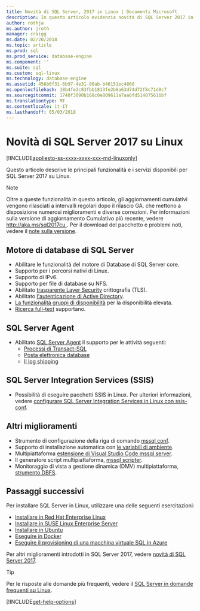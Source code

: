 ```yaml
---
title: Novità di SQL Server, 2017 in Linux | Documenti Microsoft
description: In questo articolo evidenzia novità di SQL Server 2017 in Linux.
author: rothja
ms.author: jroth
manager: craigg
ms.date: 02/20/2018
ms.topic: article
ms.prod: sql
ms.prod_service: database-engine
ms.component: ''
ms.suite: sql
ms.custom: sql-linux
ms.technology: database-engine
ms.assetid: 456b6f31-6b97-4e31-80ab-b40151ec4868
ms.openlocfilehash: 18b4fe2c83fbb1813fe2b8a63d74d72f8c71d0c7
ms.sourcegitcommit: 1740f3090b168c0e809611a7aa6fd514075616bf
ms.translationtype: MT
ms.contentlocale: it-IT
ms.lasthandoff: 05/03/2018
---
```

# <a name="whats-new-for-sql-server-2017-on-linux"></a>Novità di SQL Server 2017 su Linux

[!INCLUDE[appliesto-ss-xxxx-xxxx-xxx-md-linuxonly](../includes/appliesto-ss-xxxx-xxxx-xxx-md-linuxonly.md)]

Questo articolo descrive le principali funzionalità e i servizi disponibili per SQL Server 2017 su Linux.

> [!NOTE]
> Oltre a queste funzionalità in questo articolo, gli aggiornamenti cumulativi vengono rilasciati a intervalli regolari dopo il rilascio GA. che mettono a disposizione numerosi miglioramenti e diverse correzioni. Per informazioni sulla versione di aggiornamento Cumulativo più recente, vedere [ http://aka.ms/sql2017cu ](http://aka.ms/sql2017cu). Per il download del pacchetto e problemi noti, vedere il [note sulla versione](sql-server-linux-release-notes.md).

## <a name="sql-server-database-engine"></a>Motore di database di SQL Server

- Abilitare le funzionalità del motore di Database di SQL Server core.
- Supporto per i percorsi nativi di Linux.
- Supporto di IPv6.
- Supporto per file di database su NFS.
- Abilitato [trasparente Layer Security](sql-server-linux-encrypted-connections.md) crittografia (TLS).
- Abilitato [l'autenticazione di Active Directory](sql-server-linux-active-directory-authentication.md).
- [La funzionalità gruppi di disponibilità](sql-server-linux-availability-group-overview.md) per la disponibilità elevata.
- [Ricerca full-text](sql-server-linux-setup-full-text-search.md) supportano.

## <a name="sql-server-agent"></a>SQL Server Agent

- Abilitato [SQL Server Agent](sql-server-linux-setup-sql-agent.md) il supporto per le attività seguenti:
  - [Processi di Transact-SQL](sql-server-linux-run-sql-server-agent-job.md)
  - [Posta elettronica database](sql-server-linux-db-mail-sql-agent.md)
  - [Il log shipping](sql-server-linux-use-log-shipping.md)

## <a name="sql-server-integration-services-ssis"></a>SQL Server Integration Services (SSIS)

- Possibilità di eseguire pacchetti SSIS in Linux. Per ulteriori informazioni, vedere [configurare SQL Server Integration Services in Linux con ssis-conf](sql-server-linux-configure-ssis.md).

## <a name="other-improvements"></a>Altri miglioramenti

- Strumento di configurazione della riga di comando [mssql conf](sql-server-linux-configure-mssql-conf.md).
- Supporto di installazione automatica con [le variabili di ambiente](sql-server-linux-configure-environment-variables.md).
- Multipiattaforma [estensione di Visual Studio Code mssql server](sql-server-linux-develop-use-vscode.md).
- Il generatore script multipiattaforma, [mssql scripter](https://github.com/Microsoft/sql-xplat-cli/blob/dev/doc/usage_guide.md).
- Monitoraggio di vista a gestione dinamica (DMV) multipiattaforma, [strumento DBFS](https://github.com/Microsoft/dbfs).

## <a name="next-steps"></a>Passaggi successivi

Per installare SQL Server in Linux, utilizzare una delle seguenti esercitazioni:

- [Installare in Red Hat Enterprise Linux](quickstart-install-connect-red-hat.md)
- [Installare in SUSE Linux Enterprise Server](quickstart-install-connect-suse.md)
- [Installare in Ubuntu](quickstart-install-connect-ubuntu.md)
- [Eseguire in Docker](quickstart-install-connect-docker.md)
- [Eseguire il provisioning di una macchina virtuale SQL in Azure](/azure/virtual-machines/linux/sql/provision-sql-server-linux-virtual-machine?toc=%2fsql%2flinux%2ftoc.json)

Per altri miglioramenti introdotti in SQL Server 2017, vedere [novità di SQL Server 2017](../sql-server/what-s-new-in-sql-server-2017.md).

> [!TIP]
> Per le risposte alle domande più frequenti, vedere il [SQL Server in domande frequenti su Linux](sql-server-linux-faq.md).

[!INCLUDE[get-help-options](../includes/paragraph-content/get-help-options.md)]
